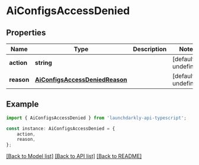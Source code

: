 # AiConfigsAccessDenied


## Properties

Name | Type | Description | Notes
------------ | ------------- | ------------- | -------------
**action** | **string** |  | [default to undefined]
**reason** | [**AiConfigsAccessDeniedReason**](AiConfigsAccessDeniedReason.md) |  | [default to undefined]

## Example

```typescript
import { AiConfigsAccessDenied } from 'launchdarkly-api-typescript';

const instance: AiConfigsAccessDenied = {
    action,
    reason,
};
```

[[Back to Model list]](../README.md#documentation-for-models) [[Back to API list]](../README.md#documentation-for-api-endpoints) [[Back to README]](../README.md)
